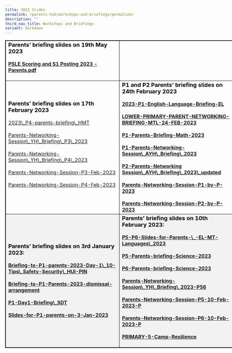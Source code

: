 ```yaml
---
title: 2023 Slides
permalink: /parents-hub/workshops-and-briefings/permalink/
description: ""
third_nav_title: Workshops and Briefings
variant: markdown
---
```

<table style="border: 1px solid black; width: 840px;">
   <tbody>
     <tr><td style="border: 1px solid black; width: 350px;">
            <b>
            <strong style="color: black; font-size: 18;"> Parents’ briefing slides on 19th&nbsp;May 2023</strong>
            <br>
						<br>
            <a href="https://drive.google.com/file/d/1_ri9dFL6XCtVwXxIhNg2_8ICstuqhw57/view?usp=sharing">PSLE Scoring and S1 Posting 2023 - Parents.pdf</a>
            <br>
						<br>
            </b>
         </td> 
		 </tr><tr>
         <td style="border: 1px solid black; width: 350px;">
            <strong style="color: black; font-size: 18;">Parents’ briefing slides on 17th February 2023</strong>
            <br>
            <br>
            <a href="https://drive.google.com/file/d/1Vb9qdlRLXpcV96h8PPjZEgPzBDHya5pm/view?usp=sharing">2023\_P4-parents-briefing\_HMT<br>
            <br>
            </a>
            <a href="https://drive.google.com/file/d/1kPpKlBFCAKHQOYXNxZD2K8RGe_NQnJ2k/view?usp=sharing">Parents-Networking-Session\_YH\_Briefing\_P3\_2023</a>
            <br>
            <br>
            <a href="https://drive.google.com/file/d/1TuiNVTi_PFPxcjKXdTU0Y6da-URxaRej/view?usp=sharing">Parents-Networking-Session\_YH\_Briefing\_P4\_2023</a>
            <br>
            <br>
            <a href="https://drive.google.com/file/d/1QOfq6_prghJ6YiE2bxhU8ihlk7-2FVLP/view?usp=sharing">Parents-Networking-Session-P3-Feb-2023</a>
            <br>
            <br>
            <a href="https://drive.google.com/file/d/1LR3JfrIRBk0awSjN1bidEdg6Jk6Vz-ll/view?usp=share\_link">Parents-Networking-Session-P4-Feb-2023</a>
            <br>
            <br>
         </td>
         <td style="border: 1px solid black; width: 350px;">
            <b>
            <strong style="color: black; font-size: 18;">P1 and P2 Parents’ briefing slides on 24th February 2023</strong>
            <br>
            <br>
            <a href="https://drive.google.com/file/d/1gA32gIsj9LNkAHsr3kdspRqWb8N3CuK2/view?usp=share\_link">2023-P1-English-Language-Briefing-EL <br>
            <br>
            </a>
            <a href="https://drive.google.com/file/d/1Jx8QiLOMQ3jujalf4i5VoMCD_VoOKxO0/view?usp=share\_link">LOWER-PRIMARY-PARENT-NETWORKING-BRIEFING-MTL-24-FEB-2023</a>
            <br>
            <br>
            <a href="https://drive.google.com/file/d/11tzEOm8_HQ30-kqQPAxTMoAcI81HovEr/view?usp=share\_link">P1-Parents-Briefing-Math-2023</a>
            <br>
            <br>
            <a href="https://drive.google.com/file/d/1NY54TTFaPfiFTKs5Gf1kSU2VXv0ZjRPU/view?usp=share\_link">P1-Parents-Networking-Session\_AYH\_Briefing\_2023</a>
            <br>
            <br>
            <a href="https://drive.google.com/file/d/1kxfbBZafbAK7lrFSQrz-HleiDlpwt77t/view?usp=share\_link">P2-Parents-Networking Session\_AYH\_Briefing\_2023\_updated</a>
            <br>
            <br>
            <a href="https://drive.google.com/file/d/1wcCSXbIKBjsTIVekE1aVypwbNLbqAWh7/view?usp=share\_link">Parents-Networking-Session-P1-by-P-2023</a>
            <br>
            <br>
            <a href="https://drive.google.com/file/d/1iYsxL_lOoLvlfr7Qq7aV0fOHHq8DBqds/view?usp=sharing">Parents-Networking-Session-P2-by-P-2023</a>
            <br>
            </b>
         </td>
      </tr>
      <tr style="background-color: #f2f2f2;">
         <td style="border: 1px solid black; width: 350px;">
            <b>
            <strong style="color: black; font-size: 18;">Parents’ briefing slides on 3rd January 2023:</strong>
            <br>
            <br>
							<a href="https://docs.google.com/presentation/d/1w8zmILRB5EFWI-iDezex6fD5Ga_7r4QR/edit?usp=share\_link&amp;ouid=109705388736542203935&amp;rtpof=true&amp;sd=true">Briefing-to-P1-parents-2023-Day-1\_10-Tips\_Safety-Security\_HUI-PIN<br>
            </a>
            <br>
            <a>
            </a>
            <a href="https://docs.google.com/presentation/d/1QAZtlY7bFeXwZEIVpcgAr83TkUjulFTb/edit?usp=share\_link&amp;ouid=109705388736542203935&amp;rtpof=true&amp;sd=true">Briefing-to-P1-Parents-2023-dismissal-arrangement</a>
            <br>
            <br>
            <a href="https://docs.google.com/presentation/d/1VYD9PjfofhGR1B6nrfymOdy3QKLKr\_gh/edit?usp=share\_link&amp;ouid=109705388736542203935&amp;rtpof=true&amp;sd=true">P1-Day1-Briefing\_SDT</a>
            <br>
            <br>
            <a href="https://docs.google.com/presentation/d/1cZF-SxAHxX5MSWzZZZpfRp-xO0KXt8qD/edit?usp=share\_link&amp;ouid=109705388736542203935&amp;rtpof=true&amp;sd=true">Slides-for-P1-parents-on-3-Jan-2023</a>
            <br>
            </b>
         </td>
         <td style="border: 1px solid black; width: 350px;">
            <b>
            <strong style="color: black; font-size: 18;">Parents’ briefing slides on 10th February 2023:</strong>
            <br>
            <br>
            <a href="https://drive.google.com/file/d/1snJme6rWYaWr7AYFCkA8TGG\_LScdXS6W/view?usp=share\_link">P5-P6-Slides-for-Parents-\_-EL-MT-Languages\_2023 <br></a><br>
            <a href="https://drive.google.com/file/d/1Ff\_DN5fhYJGYsHAyqytOGMMMEXwckp4b/view?usp=share\_link">P5-Parents-briefing-Science-2023 <br><br></a>
            <a href="https://drive.google.com/file/d/1S4c2zMWSy6jmvtsZVv2YewXyqA4aT6J5/view?usp=share\_link">P6-Parents-briefing-Science-2023<br><br></a>
            <a href="https://drive.google.com/file/d/1gmAH8w9GXsZSaLEL2tz1iJC9YXRVbk\_a/view?usp=share\_link">Parents-Networking-Session\_YH\_Briefing\_2023-P56 <br><br></a>
            <a href="https://drive.google.com/file/d/1M-Mz2cZnl4DGwwNEF7sWn3n6jAC2cIZ3/view?usp=share\_link">Parents-Networking-Session-P5-10-Feb-2023-P<br><br></a>
            <a href="https://drive.google.com/file/d/15HOJGvc20pMTOm5xFE3Oauhz01I-JRZV/view?usp=share\_link">Parents-Networking-Session-P6-10-Feb-2023-P<br><br></a>
            <a href="https://drive.google.com/file/d/11i7Be5wlO-GaqM9PrvtDMCMjqhmOMQiG/view?usp=share\_link">PRIMARY-5-Camp-Resilience<br><br></a>
            </b>
         </td>
      </tr>
   </tbody>
</table>